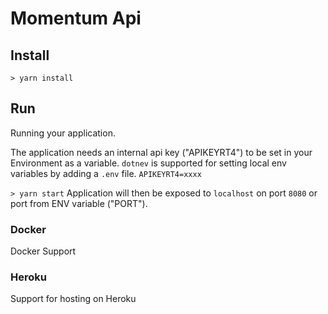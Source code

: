 # Momentum Api

## Install

`> yarn install`

## Run

Running your application.

The application needs an internal api key ("APIKEYRT4") to be set in your Environment as a variable.
`dotnev` is supported for setting local env variables by adding a `.env` file.
`APIKEYRT4=xxxx`

`> yarn start`
Application will then be exposed to `localhost` on port `8080` or port from ENV variable ("PORT").

### Docker

Docker Support

### Heroku

Support for hosting on Heroku
